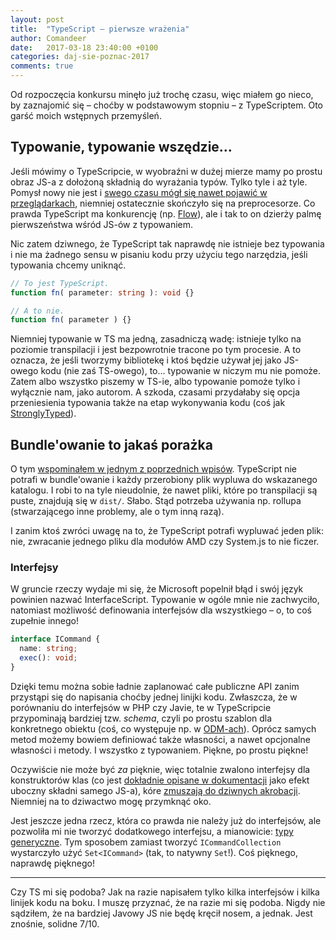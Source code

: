 ```yaml
---
layout: post
title:  "TypeScript – pierwsze wrażenia"
author: Comandeer
date:   2017-03-18 23:40:00 +0100
categories: daj-sie-poznac-2017
comments: true
---
```


Od rozpoczęcia konkursu minęło już trochę czasu, więc miałem go nieco, by zaznajomić się – choćby w podstawowym stopniu – z TypeScriptem. Oto garść moich wstępnych przemyśleń.

## Typowanie, typowanie wszędzie…

Jeśli mówimy o TypeScripcie, w wyobraźni w dużej mierze mamy po prostu obraz JS-a z dołożoną składnią do wyrażania typów. Tylko tyle i aż tyle. Pomysł nowy nie jest i [swego czasu mógł się nawet pojawić w przeglądarkach](http://2ality.com/2015/02/soundscript.html), niemniej ostatecznie skończyło się na preprocesorze. Co prawda TypeScript ma konkurencję (np. [Flow](https://flowtype.org/)), ale i tak to on dzierży palmę pierwszeństwa wśród JS-ów z typowaniem.

Nic zatem dziwnego, że TypeScript tak naprawdę nie istnieje bez typowania i nie ma żadnego sensu w pisaniu kodu przy użyciu tego narzędzia, jeśli typowania chcemy uniknąć.

```typescript
// To jest TypeScript.
function fn( parameter: string ): void {}

// A to nie.
function fn( parameter ) {}
```

Niemniej typowanie w TS ma jedną, zasadniczą wadę: istnieje tylko na poziomie transpilacji i jest bezpowrotnie tracone po tym procesie. A to oznacza, że jeśli tworzymy bibliotekę i ktoś będzie używał jej jako JS-owego kodu (nie zaś TS-owego), to… typowanie w niczym mu nie pomoże. Zatem albo wszystko piszemy w TS-ie, albo typowanie pomoże tylko i wyłącznie nam, jako autorom. A szkoda, czasami przydałaby się opcja przeniesienia typowania także na etap wykonywania kodu (coś jak [StronglyTyped](https://github.com/leaverou/StronglyTyped/)).

## Bundle'owanie to jakaś porażka

O tym [wspominałem w jednym z poprzednich wpisów](https://comandeer.github.io/blog/daj-sie-poznac-2017/2017/03/12/wybor-technologii.html). TypeScript nie potrafi w bundle'owanie i każdy przerobiony plik wypluwa do wskazanego katalogu. I robi to na tyle nieudolnie, że nawet pliki, które po transpilacji są puste, znajdują się w `dist/`. Słabo. Stąd potrzeba używania np. rollupa (stwarzającego inne problemy, ale o tym inną razą).

I zanim ktoś zwróci uwagę na to, że TypeScript potrafi wypluwać jeden plik: nie, zwracanie jednego pliku dla modułów AMD czy System.js to nie ficzer.

### Interfejsy

W gruncie rzeczy wydaje mi się, że Microsoft popelnił błąd i swój język powinien nazwać InterfaceScript. Typowanie w ogóle mnie nie zachwyciło, natomiast możliwość definowania interfejsów dla wszystkiego – o, to coś zupełnie innego!

```typescript
interface ICommand {
  name: string;
  exec(): void;
}
```

Dzięki temu można sobie ładnie zaplanować całe publiczne API zanim przystąpi się do napisania choćby jednej linijki kodu. Zwłaszcza, że w porównaniu do interfejsów w PHP czy Javie, te w TypeScripcie przypominają bardziej tzw. <i>schema</i>, czyli po prostu szablon dla konkretnego obiektu (coś, co występuje np. w [ODM-ach](http://mongoosejs.com/docs/guide.html)). Oprócz samych metod możemy bowiem definiować także własności, a nawet opcjonalne własności i metody. I wszystko z typowaniem. Piękne, po prostu piękne!

Oczywiście nie może być _za_ pięknie, więc totalnie zwalono interfejsy dla konstruktorów klas (co jest [dokładnie opisane w dokumentacji](https://www.typescriptlang.org/docs/handbook/interfaces.html#difference-between-the-static-and-instance-sides-of-classes) jako efekt uboczny składni samego JS-a), kóre [zmuszają do dziwnych akrobacji](https://github.com/ComSemRel/comsemrel/blob/master/src/createCliApp.ts). Niemniej na to dziwactwo mogę przymknąć oko.

Jest jeszcze jedna rzecz, która co prawda nie należy już do interfejsów, ale pozwoliła mi nie tworzyć dodatkowego interfejsu, a mianowicie: [typy generyczne](https://www.typescriptlang.org/docs/handbook/generics.html). Tym sposobem zamiast tworzyć `ICommandCollection` wystarczyło użyć `Set<ICommand>` (tak, to natywny `Set`!). Coś pięknego, naprawdę pięknego!

---

Czy TS mi się podoba? Jak na razie napisałem tylko kilka interfejsów i kilka linijek kodu na boku. I muszę przyznać, że na razie mi się podoba. Nigdy nie sądziłem, że na bardziej Javowy JS nie będę kręcił nosem, a jednak. Jest znośnie, solidne 7/10.
